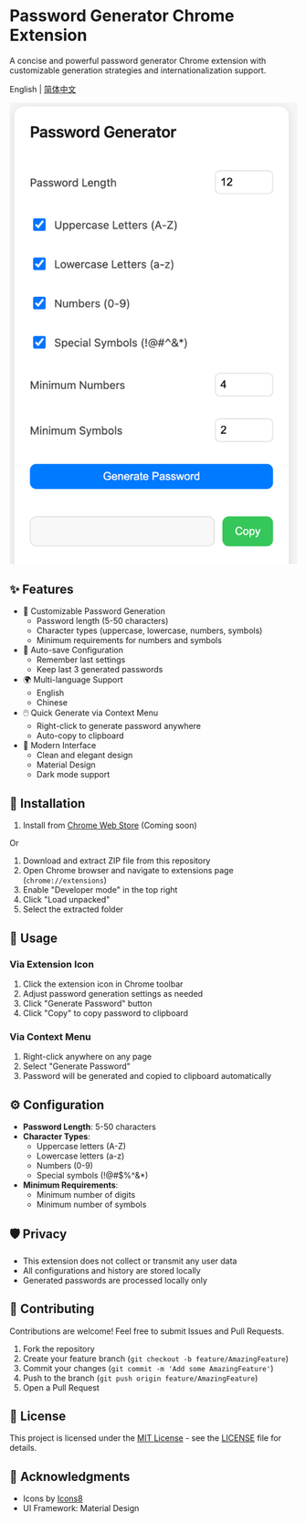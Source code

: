 # Password Generator Chrome Extension

A concise and powerful password generator Chrome extension with customizable generation strategies and internationalization support.

English | [简体中文](./README_zh.md)

<img src="./screenshots/main.png" alt="Screenshot" width="640" />

## ✨ Features

- 🎯 Customizable Password Generation
  - Password length (5-50 characters)
  - Character types (uppercase, lowercase, numbers, symbols)
  - Minimum requirements for numbers and symbols
- 💾 Auto-save Configuration
  - Remember last settings
  - Keep last 3 generated passwords
- 🌍 Multi-language Support
  - English
  - Chinese
- 🖱️ Quick Generate via Context Menu
  - Right-click to generate password anywhere
  - Auto-copy to clipboard
- 🎨 Modern Interface
  - Clean and elegant design
  - Material Design
  - Dark mode support

## 🚀 Installation

1. Install from [Chrome Web Store](https://chrome.google.com/webstore) (Coming soon)

Or

1. Download and extract ZIP file from this repository
2. Open Chrome browser and navigate to extensions page (`chrome://extensions`)
3. Enable "Developer mode" in the top right
4. Click "Load unpacked"
5. Select the extracted folder

## 🔨 Usage

### Via Extension Icon

1. Click the extension icon in Chrome toolbar
2. Adjust password generation settings as needed
3. Click "Generate Password" button
4. Click "Copy" to copy password to clipboard

### Via Context Menu

1. Right-click anywhere on any page
2. Select "Generate Password"
3. Password will be generated and copied to clipboard automatically

## ⚙️ Configuration

- **Password Length**: 5-50 characters
- **Character Types**:
  - Uppercase letters (A-Z)
  - Lowercase letters (a-z)
  - Numbers (0-9)
  - Special symbols (!@#$%^&*)
- **Minimum Requirements**:
  - Minimum number of digits
  - Minimum number of symbols

## 🛡️ Privacy

- This extension does not collect or transmit any user data
- All configurations and history are stored locally
- Generated passwords are processed locally only

## 🤝 Contributing

Contributions are welcome! Feel free to submit Issues and Pull Requests.

1. Fork the repository
2. Create your feature branch (`git checkout -b feature/AmazingFeature`)
3. Commit your changes (`git commit -m 'Add some AmazingFeature'`)
4. Push to the branch (`git push origin feature/AmazingFeature`)
5. Open a Pull Request

## 📝 License

This project is licensed under the [MIT License](LICENSE) - see the [LICENSE](LICENSE) file for details.

## 🙏 Acknowledgments

- Icons by [Icons8](https://icons8.com)
- UI Framework: Material Design